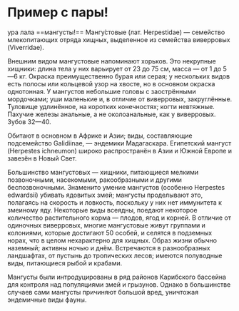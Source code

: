 ﻿# Пример с пары! #

ура
лала
==мангусты!==
Мангу́стовые (лат. Herpestidae) — семейство млекопитающих отряда хищных, выделенное из семейства виверровых (Viverridae).

Внешним видом мангустовые напоминают хорьков. Это некрупные хищники: длина тела у них варьирует от 23 до 75 см, масса — от 1 до 5—6 кг. Окраска преимущественно бурая или серая; у нескольких видов есть полосы или кольцевой узор на хвосте, но в основном окраска однотонная. У мангустов небольшие головы с заострёнными мордочками; уши маленькие и, в отличие от виверровых, закруглённые. Туловище удлинённое, на коротких конечностях; когти невтяжные. Пахучие железы анальные, а не околоанальные, как у виверровых. Зубов 32—40.

Обитают в основном в Африке и Азии; виды, составляющие подсемейство Galidiinae, — эндемики Мадагаскара. Египетский мангуст (Herpestes ichneumon) широко распространён в Азии и Южной Европе и завезён в Новый Свет.

Большинство мангустовых — хищники, питающиеся мелкими позвоночными, насекомыми, ракообразными и другими беспозвоночными. Знаменито умение мангустов (особенно Herpestes edwardsii) убивать ядовитых змей; мангусты проделывают это, полагаясь на скорость и ловкость, поскольку у них нет иммунитета к змеиному яду. Некоторые виды всеядны, поедают некоторое количество растительного корма — плодов, ягод и корней. В отличие от одиночных виверровых, многие мангустовые живут группами и колониями, которые достигают 50 особей, и селятся в подземных норах, что в целом нехарактерно для хищных. Образ жизни обычно наземный; активны ночью и днём. Встречаются в разнообразных ландшафтах, от пустынь до тропических лесов; имеются полуводные виды, питающиеся рыбой и крабами.

Мангусты были интродуцированы в ряд районов Карибского бассейна для контроля над популяциями змей и грызунов. Однако в большинстве случаев сами мангусты причиняют большой вред, уничтожая эндемичные виды фауны.
